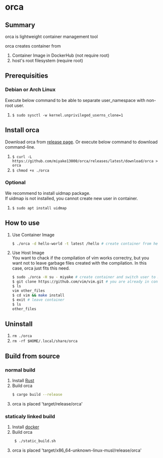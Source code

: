 # orca

## Summary
orca is lightweight container management tool

orca creates container from
1. Container Image in DockerHub (not require root)
2. host's root filesystem (require root)

## Prerequisities
### Debian or Arch Linux
Execute below command to be able to separate user_namespace with non-root user.  
1. `$ sudo sysctl -w kernel.unprivileged_userns_clone=1`

## Install orca
Download orca from [release page](https://github.com/miyake13000/orca/releases/latest).
Or execute below command to download command-line.
1. `$ curl -L https://github.com/miyake13000/orca/releases/latest/download/orca > orca`
2. `$ chmod +x ./orca`

### Optional
We recommend to install uidmap package.  
If uidmap is not installed, you cannot create new user in container.  
1. `$ sudo apt install uidmap`

## How to use
1. Use Container Image
   ```bash
   $ ./orca -d hello-world -t latest /hello # create container from hello-world:latest image
   ```
2. Use Host Image  
You want to chack if the compilation of vim works correctry, but you want not to leave garbage files created with the compilation.
In this case, orca just fits this need.
    ```bash
    $ sudo ./orca -H su - miyake # create container and switch user to miyake
    $ git clone https://github.com/vim/vim.git # you are already in container
    $ ls 
    vim other_files
    $ cd vim && make install
    $ exit # leave container
    $ ls
    other_files
    ```

## Uninstall
1. `rm ./orca`
2. `rm -rf $HOME/.local/share/orca`

## Build from source
### normal build
1. Install [Rust](https://www.rust-lang.org/tools/install)
2. Build orca
    ```bash
    $ cargo build --release
    ```
3. orca is placed 'target/release/orca'

### staticaly linked build
1. Install [docker](https://docs.docker.com/engine/install/)
2. Build orca
   ```bash
    $ ./static_build.sh
    ```
3. orca is placed 'target/x86_64-unknown-linux-musl/release/orca'

